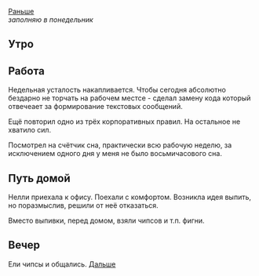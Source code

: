 [Раньше](2021.04.15.md)  
*заполняю в понедельник*
## Утро
## Работа
Недельная усталость накапливается. Чтобы сегодня абсолютно бездарно не торчать на рабочем местсе - сделал замену кода который отвечеает за формирование текстовых сообщений.

Ещё повторил одно из трёх корпоративных правил. На остальное не хватило сил.

Посмотрел на счётчик сна, практически всю рабочую неделю, за исключением одного дня у меня не было восьмичасового сна.
## Путь домой
Нелли приехала к офису. Поехали с комфортом. Возникла идея выпить, но поразмыслив, решили от неё отказаться.

Вместо выпивки, перед домом, взяли чипсов и т.п. фигни.
## Вечер
Ели чипсы и общались.
[Дальше](2021.04.17.md)
